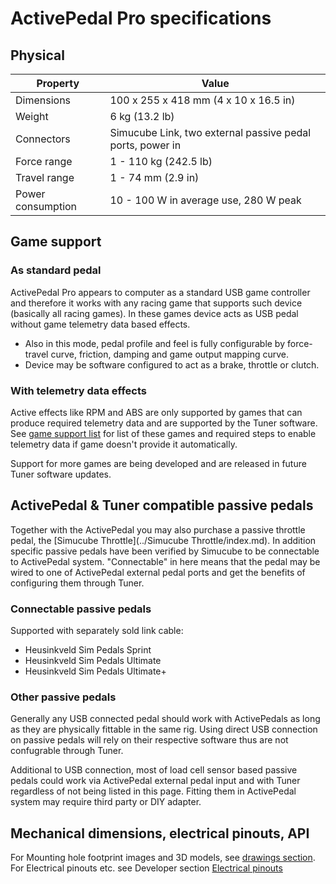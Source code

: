 # ActivePedal Pro specifications

## Physical

| Property          | Value                                                                                                      |
| ----------------- | ---------------------------------------------------------------------------------------------------------- |
| Dimensions        | 100 x 255 x 418 mm (4 x 10 x 16.5 in)                                                                      |
| Weight            | 6 kg (13.2 lb)                                                                                                      |
| Connectors        | Simucube Link, two external passive pedal ports, power in			                                         |
| Force range       | 1 - 110 kg (242.5 lb)																									 |
| Travel range      | 1 - 74 mm (2.9 in)																								     |
| Power consumption | 10 - 100 W in average use, 280 W peak                                                                      |


## Game support

### As standard pedal

ActivePedal Pro appears to computer as a standard USB game controller and therefore it works with any racing game that supports such device (basically all racing games). In these games device acts as USB pedal without game telemetry data based effects.

- Also in this mode, pedal profile and feel is fully configurable by force-travel curve, friction, damping and game output mapping curve. 
- Device may be software configured to act as a brake, throttle or clutch.

### With telemetry data effects

Active effects like RPM and ABS are only supported by games that can produce required telemetry data and are supported
by the Tuner software. See [game support list](../Tuner/games/index.md) for list of these games and required steps to enable
telemetry data if game doesn't provide it automatically.



Support for more games are being developed and are released in future Tuner software updates.

## ActivePedal & Tuner compatible passive pedals

Together with the ActivePedal you may also purchase a passive throttle pedal, the [Simucube Throttle](../Simucube Throttle/index.md). In addition specific passive pedals have been verified by Simucube to be connectable to ActivePedal system. "Connectable" in here means that the pedal may be wired to one of ActivePedal external pedal ports and get the benefits of configuring them through Tuner. 

### Connectable passive pedals

Supported with separately sold link cable:

* Heusinkveld Sim Pedals Sprint
* Heusinkveld Sim Pedals Ultimate
* Heusinkveld Sim Pedals Ultimate+

### Other passive pedals

Generally any USB connected pedal should work with ActivePedals as long as they are physically fittable in the same rig. Using direct USB connection on passive pedals will rely on their respective software thus are not confugrable through Tuner.

Additional to USB connection, most of load cell sensor based passive pedals could work via ActivePedal external pedal input and with Tuner regardless of not being listed in this page. Fitting them in ActivePedal system may require third party or DIY adapter.

## Mechanical dimensions, electrical pinouts, API

For Mounting hole footprint images and 3D models, see [drawings section](Drawings.md). For Electrical pinouts etc. see Developer section [Electrical pinouts](../Developers/ActivePedal/Pinouts.md)

